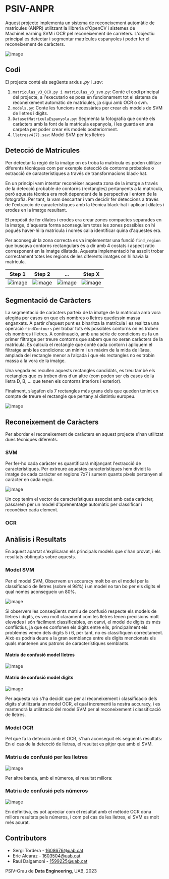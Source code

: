 # PSIV-ANPR
Aquest projecte implementa un sistema de reconeixement automàtic de matrícules (ANPR) utilitzant la llibreria d'OpenCV i sistemes de MachineLearning SVM i OCR pel reconeixement de carreters. L'objectiu principal és detectar i segmentar matrícules espanyoles i poder fer el reconeixement de caràcters.

![image](https://github.com/DCC-UAB/xnap-project-ed_group_16/assets/61145059/99728a8d-9e2c-4718-b43a-07fee2f6707b)
## Codi
El projecte conté els següents arxius *.py* i *.sav*:
1. ``matriculas_v3_OCR.py i matriculas_v3_svm.py``: Conté el codi principal del projecte, a l'executarlo es posa en funcionament tot el sistema de reconeixement automàtic de matrícules, ja sigui amb OCR o svm.
2. ``models.py``: Conte les funcions necessàries per crear els models de SVM de lletres i dígits.
3. ``DatasetMatriculaEspanyola.py``: Segmenta la fotografia que conté els caràcters amb la font de la matrícula espanyola, i les guarda en una carpeta per poder crear els models posteriorment.
4. ``lletresv4(7).sav``: Model SVM per les lletres
## Detecció de Matricules
Per detectar la regió de la imatge on es troba la matrícula es poden utilitzar diferents tècniques com per exemple detecció de contorns probables o extracció de característiques a través de transformacions black-hat.

En un principi vam intentar reconèixer aquesta zona de la imatge a través de la detecció probable de contorns (rectangles) pertanyents a la matrícula, però aquesta tècnica era molt dependent de la perspectiva i entorn de la fotografia. Per tant, la vam descartar i vam decidir fer deteccions a través de l'extraccio de característiques amb la tècnica black-hat i aplicant dilates i erodes en la imatge resultant.

El propòsit de fer dilates i erodes era crear zones compactes separades en la imatge, d'aquesta forma aconseguíem totes les zones possibles on hi pogués haver-hi la matricula i només calia identificar quina d'aquestes era.

Per aconseguir la zona correcta es va implementar una funció ``find_region`` que buscava contorns rectangulars és a dir amb 4 costats i aspect ratio corresponent en la imatge dilatada. Aquesta implementació ha assolit trobar correctament totes les regions de les diferents imatges on hi havia la matrícula.

| Step 1 | Step 2 | ... | Step X|
| -------------| ------------- | -------------|------------- |
|![image](https://github.com/DCC-UAB/xnap-project-ed_group_16/assets/61145059/bcf4c783-b62f-4cb4-9f6c-b8c16ce0bf81) |![image](https://github.com/DCC-UAB/xnap-project-ed_group_16/assets/61145059/1b424e79-c026-4b76-8189-d6a398316532)|![image](https://github.com/DCC-UAB/xnap-project-ed_group_16/assets/61145059/625a0e57-86bf-45b6-b471-7d6fffea7610)| ![image](https://github.com/DCC-UAB/xnap-project-ed_group_16/assets/61145059/89f3ab0f-c652-4472-b6af-79d388eb5a61)|

## Segmentació de Caràcters

La segmentació de caràcters parteix de la imatge de la matrícula amb vora afegida per casos en que els nombres o lletres quedessin massa enganxats. A partir d’aquest punt es binaritza la matrícula i es realitza una operació ``findContours`` per trobar tots els possibles contorns on es troben els nombres i lletres.
A continuació, amb una sèrie de condicions es fa un primer filtratge per treure contorns que sabem que no seran caràcters de la matrícula. Es calcula el rectangle que conté cada contorn i apliquem el filtratge amb les condicions: un mínim i un màxim de la mida de l’àrea, amplada del rectangle menor a l’alçada i que els rectangles no es trobin massa a la vora de la imatge.

Una vegada es recullen aquests rectangles candidats, es treu també els rectangles que es troben dins d’un altre (com poden ser els casos de la lletra D, B, ... que tenen els contorns interiors i exterior). 

Finalment, s’agafen els 7 rectangles més grans dels que queden tenint en compte de treure el rectangle que pertany al distintiu europeu.

![image](https://github.com/SergiTordera/PSIV-ANPR/assets/61145059/8c74e3c3-38af-42c6-853b-50aedca7956e)


## Reconeixement de Caràcters 

Per abordar el reconeixement de caràcters en aquest projecte s'han utilitzat dues tècniques diferents.

### SVM
Per fer-ho cada caràcter es quantificarà mitjançant l'extracció de característiques. Per extreure aquestes característiques hem dividit la imatge de cada caràcter en regions 7x7 i sumem quants píxels pertanyen al caràcter en cada regió.

![image](https://github.com/SergiTordera/PSIV-ANPR/assets/61145059/ba2e2055-023f-4f98-a13d-22b7b41a27fc)


Un cop tenim el vector de característiques associat amb cada caràcter, passarem per un model d'aprenentatge automàtic per classificar i reconèixer cada element.


### OCR

## Anàlisis i Resultats

En aquest apartat s'explicaran els principals models que s'han provat, i els resultats obtinguts sobre aquests.

### Model SVM
Per el model SVM, Observem un accuracy molt bo en el model per la classificació de lletres (sobre el 98%) i un model no tan bo per els digits el qual només  aconsegueix un 80%.

![image](https://github.com/SergiTordera/PSIV-ANPR/assets/61145059/e458df8d-61c1-451a-85b8-90ca6a19e916)

Si observem les conseqüents matriu de confusió respecte els models de lletres i dígits, es veu molt clarament com les lletres tenen precisions molt elevades i són fàcilment classificables, en canvi, el model de dígits és més conflictius, ja que es confonen els dígits entre ells, principalment els problemes venen dels dígits 5 i 6, per tant, no es classifiquen correctament. Això es podria deure a la gran semblança entre els dígits mencionats els quals mantenen uns patrons de característiques semblants.

#### Matriu de confusió model lletres
![image](https://github.com/SergiTordera/PSIV-ANPR/assets/61145059/4d3ef771-9020-4dd8-b7fc-be6b3dc5da54)
#### Matriu de confusió model digits
![image](https://github.com/SergiTordera/PSIV-ANPR/assets/61145059/923e6722-1b7c-482b-baae-8e45c5d1b36e)

Per aquesta raó s'ha decidit que per al reconeixement i classificació dels dígits s'utilitzaria un model OCR, el qual incrementi la nostra accuracy, i es mantendrà la utilització del model SVM per al reconeixement i classificació de lletres.

### Model OCR
Pel que fa la detecció amb el OCR, s'han aconseguit els següents resultats:
En el cas de la detecció de lletras, el resultat es pitjor que amb el SVM.
### Matriu de confusió per les lletres

![image](https://github.com/SergiTordera/PSIV-ANPR/assets/88167948/6b15da06-8b7d-4bde-9640-eda189b3e088)



Per altre banda, amb el números, el resultat millora:
### Matriu de confusió pels números
![image](https://github.com/SergiTordera/PSIV-ANPR/assets/88167948/962bd36b-834b-411b-863c-9bcf63b29736)



En definitiva, es pot apreciar com el resultat amb el métode OCR dona millors resultats pels números, i com pel cas de les lletres, el SVM es molt més acurat.


## Contributors
* Sergi Tordera - 1608676@uab.cat
* Eric Alcaraz - 1603504@uab.cat                
* Raul Dalgamoni - 1599225@uab.cat

PSIV-Grau de __Data Engineering__, 
UAB, 2023

